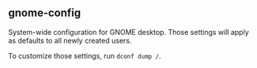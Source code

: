 ## gnome-config

System-wide configuration for GNOME desktop. Those settings will apply as defaults to all newly created users.

To customize those settings, run `dconf dump /`.
